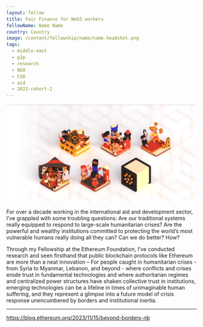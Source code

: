 ```yaml
---
layout: fellow
title: Fair Finance for Web3 workers
fellowName: Name Name
country: Country
image: /content/fellowship/name/name-headshot.png
tags:
  - middle-east
  - p2p
  - research
  - NGO
  - CSO
  - aid
  - 2022-cohort-2
---
```


![](zefi-test.png)


For over a decade working in the international aid and development sector, I’ve grappled with some troubling questions: Are our traditional systems really equipped to respond to large-scale humanitarian crises? Are the powerful and wealthy institutions committed to protecting the world’s most vulnerable humans really doing all they can? Can we do better? How?

Through my Fellowship at the Ethereum Foundation, I’ve conducted research and seen firsthand that public blockchain protocols like Ethereum are more than a neat innovation – For people caught in humanitarian crises - from Syria to Myanmar, Lebanon, and beyond - where conflicts and crises erode trust in fundamental technologies and where authoritarian regimes and centralized power structures have shaken collective trust in institutions, emerging technologies can be a lifeline in times of unimaginable human suffering, and they represent a glimpse into a future model of crisis response unencumbered by borders and institutional inertia.

---
https://blog.ethereum.org/2023/11/15/beyond-borders-nb
